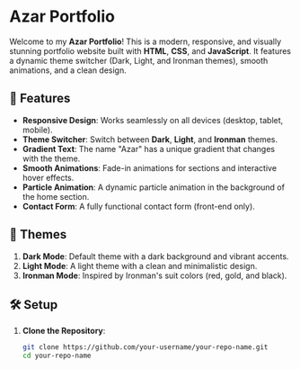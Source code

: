 # Azar Portfolio

Welcome to my **Azar Portfolio**! This is a modern, responsive, and visually stunning portfolio website built with **HTML**, **CSS**, and **JavaScript**. It features a dynamic theme switcher (Dark, Light, and Ironman themes), smooth animations, and a clean design.

## 🚀 Features

- **Responsive Design**: Works seamlessly on all devices (desktop, tablet, mobile).
- **Theme Switcher**: Switch between **Dark**, **Light**, and **Ironman** themes.
- **Gradient Text**: The name "Azar" has a unique gradient that changes with the theme.
- **Smooth Animations**: Fade-in animations for sections and interactive hover effects.
- **Particle Animation**: A dynamic particle animation in the background of the home section.
- **Contact Form**: A fully functional contact form (front-end only).

## 🎨 Themes

1. **Dark Mode**: Default theme with a dark background and vibrant accents.
2. **Light Mode**: A light theme with a clean and minimalistic design.
3. **Ironman Mode**: Inspired by Ironman's suit colors (red, gold, and black).

## 🛠️ Setup

1. **Clone the Repository**:
   ```bash
   git clone https://github.com/your-username/your-repo-name.git
   cd your-repo-name
